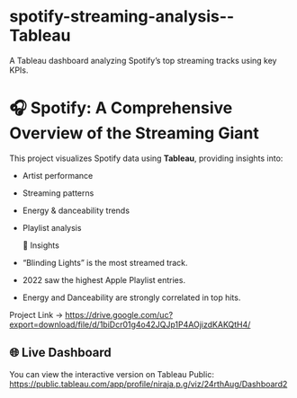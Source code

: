 # spotify-streaming-analysis--Tableau
A Tableau dashboard analyzing Spotify’s top streaming tracks using key KPIs.


# 🎧 Spotify: A Comprehensive Overview of the Streaming Giant

This project visualizes Spotify data using **Tableau**, providing insights into:
- Artist performance
- Streaming patterns
- Energy & danceability trends
- Playlist analysis

   🧠 Insights
- “Blinding Lights” is the most streamed track.
- 2022 saw the highest Apple Playlist entries.
- Energy and Danceability are strongly correlated in top hits.

Project Link -> 
https://drive.google.com/uc?export=download/file/d/1biDcr01g4o42JQJp1P4AOjizdKAKQtH4/

## 🌐 Live Dashboard
You can view the interactive version on Tableau Public:  
https://public.tableau.com/app/profile/niraja.p.g/viz/24rthAug/Dashboard2
